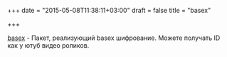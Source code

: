 +++
date = "2015-05-08T11:38:11+03:00"
draft = false
title = "basex"

+++

<p><a href="https://github.com/dineshappavoo/basex">basex</a>&nbsp;- Пакет, реализующий basex&nbsp;шифрование. Можете получать ID как у ютуб видео роликов.</p>


